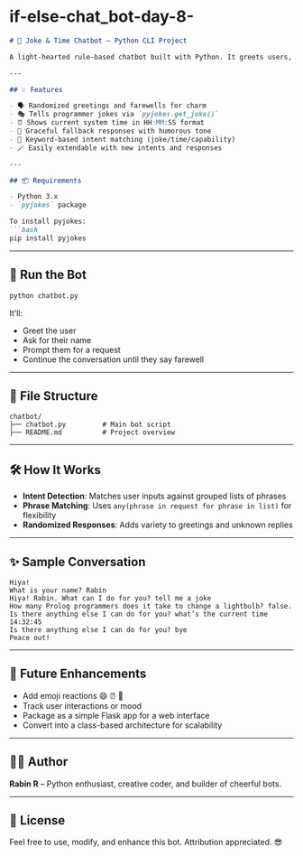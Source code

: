 # if-else-chat_bot-day-8-

```markdown
# 🤖 Joke & Time Chatbot – Python CLI Project

A light-hearted rule-based chatbot built with Python. It greets users, tells jokes using the `pyjokes` library, gives current time, and responds with playful snark when confused.

---

## 💡 Features

- 🗣 Randomized greetings and farewells for charm
- 🎭 Tells programmer jokes via `pyjokes.get_joke()`
- ⏰ Shows current system time in HH:MM:SS format
- 🤖 Graceful fallback responses with humorous tone
- 🧠 Keyword-based intent matching (joke/time/capability)
- 🪄 Easily extendable with new intents and responses

---

## 📦 Requirements

- Python 3.x
- `pyjokes` package

To install pyjokes:
```bash
pip install pyjokes
```

---

## 🚀 Run the Bot

```bash
python chatbot.py
```

It’ll:
- Greet the user
- Ask for their name
- Prompt them for a request
- Continue the conversation until they say farewell

---

## 📁 File Structure

```
chatbot/
├── chatbot.py         # Main bot script
├── README.md          # Project overview
```

---

## 🛠 How It Works

- **Intent Detection**: Matches user inputs against grouped lists of phrases
- **Phrase Matching**: Uses `any(phrase in request for phrase in list)` for flexibility
- **Randomized Responses**: Adds variety to greetings and unknown replies

---

## ✨ Sample Conversation

```text
Hiya!
What is your name? Rabin
Hiya! Rabin. What can I do for you? tell me a joke
How many Prolog programmers does it take to change a lightbulb? false.
Is there anything else I can do for you? what’s the current time
14:32:45
Is there anything else I can do for you? bye
Peace out!
```

---

## 📌 Future Enhancements

- Add emoji reactions 😄 ⏰ 🤖
- Track user interactions or mood
- Package as a simple Flask app for a web interface
- Convert into a class-based architecture for scalability

---

## 👨‍💻 Author

**Rabin R** – Python enthusiast, creative coder, and builder of cheerful bots.

---

## 🧾 License

Feel free to use, modify, and enhance this bot. Attribution appreciated. 😎
```

